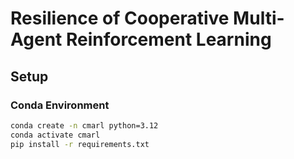 # Resilience of Cooperative Multi-Agent Reinforcement Learning

## Setup

### Conda Environment

```bash
conda create -n cmarl python=3.12
conda activate cmarl
pip install -r requirements.txt
```